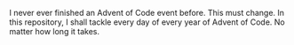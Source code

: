 I never ever finished an Advent of Code event before.
This must change.
In this repository, I shall tackle every day of every year of Advent of Code.
No matter how long it takes.
